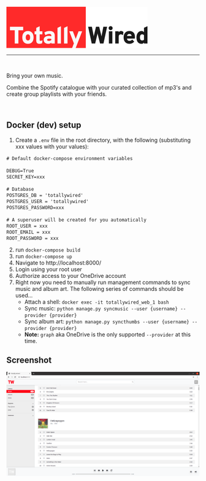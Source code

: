![Totally Wired](./docs/images/tw-primary-logo.png)

---

<br>

Bring your own music.

Combine the Spotify catalogue with your curated collection of mp3's and create group playlists with your friends.

<br>

## Docker (dev) setup

1. Create a `.env` file in the root directory, with the following (substituting xxx values with your values):
```
# Default docker-compose environment variables

DEBUG=True
SECRET_KEY=xxx

# Database
POSTGRES_DB = 'totallywired'
POSTGRES_USER = 'totallywired'
POSTGRES_PASSWORD=xxx

# A superuser will be created for you automatically
ROOT_USER = xxx
ROOT_EMAIL = xxx
ROOT_PASSWORD = xxx
```

2. run `docker-compose build`
3. run `docker-compose up`
4. Navigate to http://localhost:8000/
5. Login using your root user
6. Authorize access to your OneDrive account
7. Right now you need to manually run management commands to sync music and album art. The following series of commands should be used...
    - Attach a shell: `docker exec -it totallywired_web_1 bash`
    - Sync music: `python manage.py syncmusic --user {username} --provider {provider}`
    - Sync album art: `python manage.py syncthumbs --user {username} --provider {provider}`
    - __Note:__ `graph` aka OneDrive is the only supported `--provider` at this time.


## Screenshot

![Songs view](./docs/images/songs.png "Songs view")

